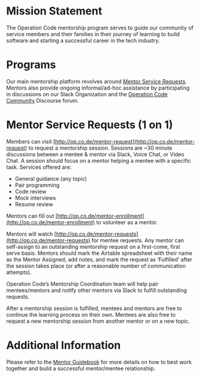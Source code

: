 # Mission Statement

The Operation Code mentorship program serves to guide our community of service members and their families in their journey of learning to build software and starting a successful career in the tech industry.

# Programs
Our main mentorship platform revolves around [Mentor Service Requests](#mentor-service-requests).  Mentors also provide ongoing informal/ad-hoc assistance by participating in discussions on our Slack Organization and the [Operation Code Community](https://community.operationcode.org/) Discourse forum.

# Mentor Service Requests (1 on 1)
Members can visit [http://op.co.de/mentor-request](http://op.co.de/mentor-request) to request a mentorship session.  Sessions are ~30 minute discussions between a mentee &  mentor via Slack, Voice Chat, or Video Chat.  A session should focus on a mentor helping a mentee with a specific task. Services offered are:

- General guidance (any topic)
- Pair programming
- Code review
- Mock interviews
- Resume review

Mentors can fill out [http://op.co.de/mentor-enrollment](http://op.co.de/mentor-enrollment) to volunteer as a mentor.

Mentors will watch [http://op.co.de/mentor-requests](http://op.co.de/mentor-requests) for mentee requests.  Any mentor can self-assign to an outstanding mentorship request on a first-come, first serve basis.   Mentors should mark the Airtable spreadsheet with their name as the  Mentor Assigned, add notes, and mark the request as ‘Fulfilled’ after the session takes place (or after a reasonable number of communication attempts).

Operation Code’s Mentorship Coordination team will help pair mentees/mentors and notify other mentors via Slack to fulfill outstanding requests.

After a mentorship session is fulfilled, mentees and mentors are free to continue the learning process on their own.  Mentees are also free to request a new mentorship session from another mentor or on a new topic.


# Additional Information
Please refer to the [Mentor Guidebook](https://github.com/OperationCode/documents/blob/master/mentorship/GUIDEBOOK.md) for more details on how to best work together and build a successful mentor/mentee relationship.